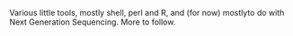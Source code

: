 Various little tools, mostly shell, perl and R, and (for now) mostlyto do with Next Generation Sequencing. More to follow.




